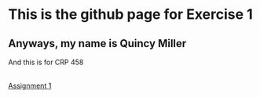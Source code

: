 # This is the github page for Exercise 1
## Anyways, my name is Quincy Miller
<p> And this is for CRP 458 </p>
<br>
<body>
  <a href="index.html">Assignment 1</a>
  </body>


